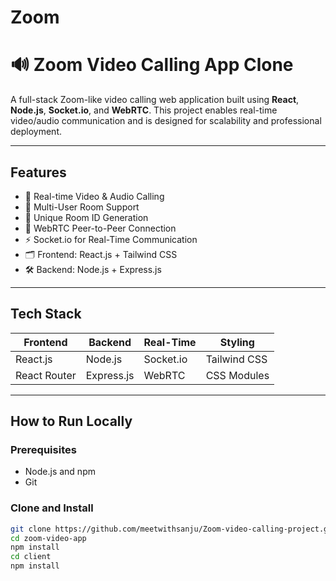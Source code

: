 # Zoom
# 🔊 Zoom Video Calling App Clone

A full-stack Zoom-like video calling web application built using **React**, **Node.js**, **Socket.io**, and **WebRTC**. This project enables real-time video/audio communication and is designed for scalability and professional deployment.

---

## Features

- 🔴 Real-time Video & Audio Calling
- 👥 Multi-User Room Support
- 🔐 Unique Room ID Generation
- 🧩 WebRTC Peer-to-Peer Connection
- ⚡ Socket.io for Real-Time Communication
- 🗂️ Frontend: React.js + Tailwind CSS
- 🛠️ Backend: Node.js + Express.js

---

## Tech Stack

| Frontend        | Backend       | Real-Time    | Styling       |
|----------------|---------------|--------------|---------------|
| React.js       | Node.js       | Socket.io    | Tailwind CSS  |
| React Router   | Express.js    | WebRTC       | CSS Modules   |

---


##  How to Run Locally

### Prerequisites

- Node.js and npm
- Git

### Clone and Install

```bash
git clone https://github.com/meetwithsanju/Zoom-video-calling-project.git
cd zoom-video-app
npm install
cd client
npm install


